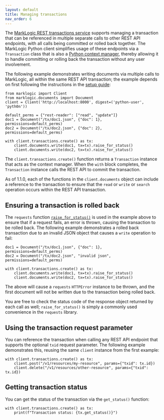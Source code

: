 ```yaml
---
layout: default
title: Managing transactions
nav_order: 6
---
```


The [MarkLogic REST transactions service](https://docs.marklogic.com/REST/client/transaction-management)
supports managing a transaction that can be referenced in 
multiple separate calls to other REST API endpoints, with all calls being committed or 
rolled back together. The MarkLogic Python client simplifies usage of these endpoints
via a `Transaction` class that is also a 
[Python context manager](https://docs.python.org/3/reference/datamodel.html#context-managers), 
thereby allowing it to handle committing or rolling back the transaction without any user 
involvement.

The following example demonstrates writing documents via multiple calls to MarkLogic, 
all within the same REST API transaction; the example depends on first following the 
instructions in the [setup guide](example-setup.md):

```
from marklogic import Client
from marklogic.documents import Document
client = Client('http://localhost:8000', digest=('python-user', 'pyth0n'))

default_perms = {"rest-reader": ["read", "update"]}
doc1 = Document("/tx/doc1.json", {"doc": 1}, permissions=default_perms)
doc2 = Document("/tx/doc2.json", {"doc": 2}, permissions=default_perms)

with client.transactions.create() as tx:
    client.documents.write(doc1, tx=tx).raise_for_status()
    client.documents.write(doc2, tx=tx).raise_for_status()
```

The `client.transactions.create()` function returns a `Transaction` instance that acts
as the context manager. When the `with` block completes, the `Transaction` instance 
calls the REST API to commit the transaction. 

As of 1.1.0, each of the functions in the `client.documents` object can include a 
reference to the transaction to ensure that the `read` or `write` or `search` operation 
occurs within the REST API transaction.

## Ensuring a transaction is rolled back 

The `requests` function [`raise_for_status()`](https://requests.readthedocs.io/en/latest/user/quickstart/#errors-and-exceptions)
is used in the example above to ensure that if a request fails, an error is thrown, 
causing the transaction to be rolled back. The following example demonstrates a rolled
back transaction due to an invalid JSON object that causes a `write` operation to fail:

```
doc1 = Document("/tx/doc1.json", {"doc": 1}, permissions=default_perms)
doc2 = Document("/tx/doc2.json", "invalid json", permissions=default_perms)

with client.transactions.create() as tx:
    client.documents.write(doc1, tx=tx).raise_for_status()
    client.documents.write(doc2, tx=tx).raise_for_status()
```

The above will cause a `requests` `HTTPError` instance to be thrown, and the first
document will not be written due to the transaction being rolled back.

You are free to check the status code of the response object returned
by each call as well; `raise_for_status()` is simply a commonly used convenience in the 
`requests` library. 

## Using the transaction request parameter

You can reference the transaction when calling any REST API endpoint that supports the 
optional `txid` request parameter. The following example demonstrates this, reusing the
same `client` instance from the first example:

```
with client.transactions.create() as tx:
    client.post("/v1/resources/my-resource", params={"txid": tx.id})
    client.delete("/v1/resources/other-resource", params={"txid": tx.id})
```

## Getting transaction status

You can get the status of the transaction via the `get_status()` function:

```
with client.transactions.create() as tx:
    print(f"Transaction status: {tx.get_status()}")
```